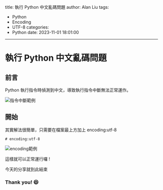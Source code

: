 title: 執行 Python 中文亂碼問題
author: Alan Liu
tags:
  - Python
  - Encoding
  - UTF-8
categories:
  - Python
date: 2023-11-01 18:01:00
---
# 執行 Python 中文亂碼問題

## 前言

Python 執行指令時偵測到中文，導致執行指令中斷無法正常運作。

![指令中斷範例](1698832227142.jpg)

## 開始

其實解法很簡單，只需要在檔案最上方加上 encoding:utf-8

```python=
# encoding:utf-8
```

![encoding範例](1698832334040.jpg)


這樣就可以正常運行囉 !

今天的分享就到此結束

### Thank you! :smile: